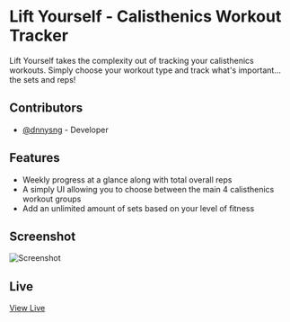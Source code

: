 # Lift Yourself - Calisthenics Workout Tracker

Lift Yourself takes the complexity out of tracking your calisthenics workouts. Simply choose your workout type and track what's important... the sets and reps!

## Contributors

- [@dnnysng](https://github.com/dnnysng) - Developer

## Features

- Weekly progress at a glance along with total overall reps
- A simply UI allowing you to choose between the main 4 calisthenics workout groups
- Add an unlimited amount of sets based on your level of fitness

## Screenshot

![Screenshot](https://i.ibb.co/p0RtP5L/screencapture-liftyourself-app-2022-03-06-23-30-35.png)

## Live

[View Live](https://liftyourself.app)
